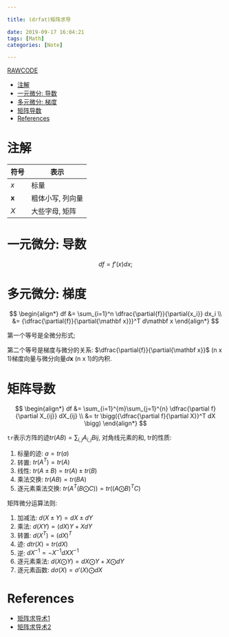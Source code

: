 ```yaml
---

title: (drfat)矩阵求导

date: 2019-09-17 16:04:21
tags: [Math]
categories: [Note]

---
```


[RAWCODE](https://raw.githubusercontent.com/qrsforever/code_blog_post/master/Note/Math/matrix_derivative.md)

<!-- vim-markdown-toc GFM -->

* [注解](#注解)
* [一元微分: 导数](#一元微分-导数)
* [多元微分: 梯度](#多元微分-梯度)
* [矩阵导数](#矩阵导数)
* [References](#references)

<!-- vim-markdown-toc -->

<!-- more -->

# 注解

符号 | 表示
---- | ----
$x$ | 标量
$\mathbf x$ | 粗体小写, 列向量
$X$ | 大些字母, 矩阵


# 一元微分: 导数

$$
df = f'(x)dx;
$$

# 多元微分: 梯度

$$
\begin{align*}
df &= \sum_{i=1}^n \dfrac{\partial{f}}{\partial{x_i}} dx_i \\
   &= {\dfrac{\partial{f}}{\partial{\mathbf x}}}^T d\mathbf x
\end{align*}
$$

第一个等号是全微分形式;

第二个等号是梯度与微分的关系: $\dfrac{\partial{f}}{\partial{\mathbf x}}$ (n x 1)梯度向量与微分向量$d\mathbf x$ (n x 1)的内积.

# 矩阵导数

$$
\begin{align*}
df &= \sum_{i=1}^{m}\sum_{j=1}^{n} \dfrac{\partial f}{\partial X_{ij}} dX_{ij} \\
   &= tr \bigg({\dfrac{\partial f}{\partial X}}^T dX \bigg)
\end{align*}
$$

`tr`表示方阵的迹$tr(AB)=\sum_{i,j}A_{i,j}B{ij}$, 对角线元素的和, tr的性质:

1. 标量的迹: $a = tr(a)$
2. 转置: $tr(A^T) = tr(A)$
3. 线性: $tr(A \pm B) = tr(A) \pm tr(B)$
4. 乘法交换: $tr(AB) = tr(BA)$
5. 逐元素乘法交换: $tr(A^T(B \bigodot C)) = tr((A \bigodot B)^TC)$

矩阵微分运算法则:

1. 加减法: $d(X \pm Y) = dX \pm dY$
2. 乘法: $d(XY) = (dX)Y + XdY$
3. 转置: $d(X^T) = (dX)^T$
4. 迹: $dtr(X) = tr(dX)$
5. 逆: $dX^{-1} = -X^{-1}dX X^{-1}$
6. 逐元素乘法: $d(X \bigodot Y) = dX \bigodot Y + X \bigodot dY$
7. 逐元素函数: $d\sigma(X) = \sigma'(X) \bigodot dX$

# References

- [矩阵求导术1](https://zhuanlan.zhihu.com/p/24709748)
- [矩阵求导术2](https://zhuanlan.zhihu.com/p/24863977)
